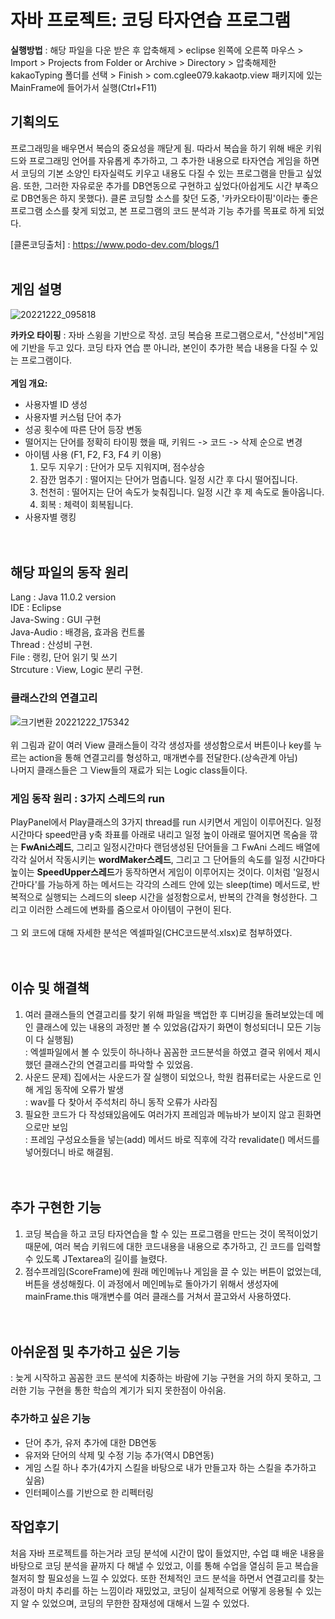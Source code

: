 # 자바 프로젝트: 코딩 타자연습 프로그램
**실행방법** : 해당 파일을 다운 받은 후 압축해제 > eclipse 왼쪽에 오른쪽 마우스 > Import > Projects from Folder or Archive > Directory > 압축해제한 kakaoTyping 폴더를 선택 > Finish > com.cglee079.kakaotp.view 패키지에 있는 MainFrame에 들어가서 실행(Ctrl+F11)<br/>
## 기획의도
  프로그래밍을 배우면서 복습의 중요성을 깨닫게 됨. 따라서 복습을 하기 위해 배운 키워드와 프로그래밍 언어를 자유롭게 추가하고, 그 추가한 내용으로 타자연습 게임을 하면서 코딩의 기본 소양인 타자실력도 키우고 내용도 다질 수 있는 프로그램을 만들고 싶었음. 또한, 그러한 자유로운 추가를 DB연동으로 구현하고 싶었다(아쉽게도 시간 부족으로 DB연동은 하지 못했다). 클론 코딩할 소스를 찾던 도중, '카카오타이핑'이라는 좋은 프로그램 소스를 찾게 되었고, 본 프로그램의 코드 분석과 기능 추가를 목표로 하게 되었다.

[클론코딩출처] : https://www.podo-dev.com/blogs/1
<br/><br/>
## 게임 설명
![20221222_095818](https://user-images.githubusercontent.com/117807082/209032767-843c1a1d-2c82-4a79-81c2-204474d6bba0.png)
  
  
**카카오 타이핑** : 자바 스윙을 기반으로 작성. 코딩 복습용 프로그램으로서, "산성비"게임에 기반을 두고 있다. 코딩 타자 연습 뿐 아니라, 본인이 추가한 복습 내용을 다질 수 있는 프로그램이다.
 <br/><br/>
 **게임 개요:** 
 + 사용자별 ID 생성
 + 사용자별 커스텀 단어 추가
 + 성공 횟수에 따른 단어 등장 변동
 + 떨어지는 단어를 정확히 타이핑 했을 때, 키워드 -> 코드 -> 삭제 순으로 변경
 + 아이템 사용 (F1, F2, F3, F4 키 이용)
   1. 모두 지우기 : 단어가 모두 지워지며, 점수상승
   2. 잠깐 멈추기 : 떨어지는 단어가 멈춥니다. 일정 시간 후 다시 떨어집니다.
   3. 천천히 : 떨어지는 단어 속도가 늦춰집니다. 일정 시간 후 제 속도로 돌아옵니다.
   4. 회복 : 체력이 회복됩니다.
 + 사용자별 랭킹
 <br/><br/><br/> 
## 해당 파일의 동작 원리
Lang : Java 11.0.2 version  
IDE : Eclipse  
Java-Swing : GUI 구현  
Java-Audio : 배경음, 효과음 컨트롤  
Thread : 산성비 구현.  
File : 랭킹, 단어 읽기 및 쓰기  
Strcuture : View, Logic 분리 구현.  

### 클래스간의 연결고리
![크기변환 20221222_175342](https://user-images.githubusercontent.com/117807082/209096886-d2e03007-52f9-4241-9725-5fca84a3bbd7.png)
<br/><br/>
위 그림과 같이 여러 View 클래스들이 각각 생성자를 생성함으로서 버튼이나 key를 누르는 action을 통해 연결고리를 형성하고, 매개변수를 전달한다.(상속관계 아님)<br/> 나머지 클래스들은 그 View들의 재료가 되는 Logic class들이다.

### 게임 동작 원리 : 3가지 스레드의 run  
PlayPanel에서 Play클래스의 3가지 thread를 run 시키면서 게임이 이루어진다. 일정 시간마다 speed만큼 y축 좌표를 아래로 내리고 일정 높이 아래로 떨어지면 목숨을 깎는  **FwAni스레드**, 그리고 일정시간마다 랜덤생성된 단어들을 그 FwAni 스레드 배열에 각각 실어서 작동시키는  **wordMaker스레드**, 그리고 그 단어들의 속도를 일정 시간마다 높이는  **SpeedUpper스레드**가 동작하면서 게임이 이루어지는 것이다. 이처럼 '일정시간마다'를 가능하게 하는 메서드는 각각의 스레드 안에 있는 sleep(time) 메서드로, 반복적으로 실행되는 스레드의 sleep 시간을 설정함으로서, 반복의 간격을 형성한다. 그리고 이러한 스레드에 변화를 줌으로서 아이템이 구현이 된다.<br/><br/>
그 외 코드에 대해 자세한 분석은 엑셀파일(CHC코드분석.xlsx)로 첨부하였다.<br/><br/><br/>

## 이슈 및 해결책
1. 여러 클래스들의 연결고리를 찾기 위해 파일을 백업한 후 디버깅을 돌려보았는데 메인 클래스에 있는 내용의 과정만 볼 수 있었음(갑자기 화면이 형성되더니 모든 기능이 다 실행됨) <br/>
: 엑셀파일에서 볼 수 있듯이 하나하나 꼼꼼한 코드분석을 하였고 결국 위에서 제시했던 클래스간의 연결고리를 파악할 수 있었음. 
2. 사운드 문제) 집에서는 사운드가 잘 실행이 되었으나, 학원 컴퓨터로는 사운드로 인해 게임 동작에 오류가 발생 <br/>
: wav를 다 찾아서 주석처리 하니 동작 오류가 사라짐
3. 필요한 코드가 다 작성돼있음에도 여러가지 프레임과 메뉴바가 보이지 않고 흰화면으로만 보임 <br/>
: 프레임 구성요소들을 넣는(add) 메서드 바로 직후에 각각 revalidate() 메서드를 넣어줬더니 바로 해결됨.<br/><br/><br/>


## 추가 구현한 기능
1. 코딩 복습을 하고 코딩 타자연습을 할 수 있는 프로그램을 만드는 것이 목적이었기 때문에, 여러 복습 키워드에 대한 코드내용을 내용으로 추가하고, 긴 코드를 입력할 수 있도록 JTextarea의 길이를 늘렸다.
2. 점수프레임(ScoreFrame)에 원래 메인메뉴나 게임을 끌 수 있는 버튼이 없었는데, 버튼을 생성해줬다. 이 과정에서 메인메뉴로 돌아가기 위해서 생성자에 mainFrame.this 매개변수를 여러 클래스를 거쳐서 끌고와서 사용하였다.<br/><br/><br/>

## 아쉬운점 및 추가하고 싶은 기능
: 늦게 시작하고 꼼꼼한 코드 분석에 치중하는 바람에 기능 구현을 거의 하지 못하고, 그러한 기능 구현을 통한 학습의 계기가 되지 못한점이 아쉬움.

### 추가하고 싶은 기능
+ 단어 추가, 유저 추가에 대한 DB연동
+ 유저와 단어의 삭제 및 수정 기능 추가(역시 DB연동)
+ 게임 스킬 하나 추가(4가지 스킬을 바탕으로 내가 만들고자 하는 스킬을 추가하고 싶음)
+ 인터페이스를 기반으로 한 리펙터링

## 작업후기
처음 자바 프로젝트를 하는거라 코딩 분석에 시간이 많이 들었지만, 수업 떄 배운 내용을 바탕으로 코딩 분석을 끝까지 다 해낼 수 있었고, 이를 통해 수업을 열심히 듣고 복습을 철저히 할 필요성을 느낄 수 있었다. 또한 전체적인 코드 분석을 하면서 연결고리를 찾는 과정이 마치 추리를 하는 느낌이라 재밌었고, 코딩이 실제적으로 어떻게 응용될 수 있는지 알 수 있었으며, 코딩의 무한한 잠재성에 대해서 느낄 수 있었다. 
